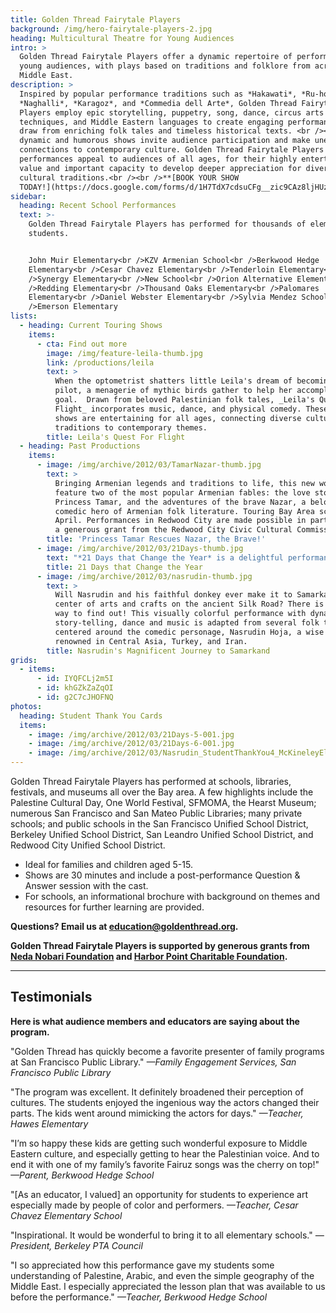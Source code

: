 ```yaml
---
title: Golden Thread Fairytale Players
background: /img/hero-fairytale-players-2.jpg
heading: Multicultural Theatre for Young Audiences
intro: >
  Golden Thread Fairytale Players offer a dynamic repertoire of performances for
  young audiences, with plays based on traditions and folklore from across the
  Middle East. 
description: >
  Inspired by popular performance traditions such as *Hakawati*, *Ru-hozi*,
  *Naghalli*, *Karagoz*, and *Commedia dell Arte*, Golden Thread Fairytale
  Players employ epic storytelling, puppetry, song, dance, circus arts
  techniques, and Middle Eastern languages to create engaging performances that
  draw from enriching folk tales and timeless historical texts. <br /><br />Our
  dynamic and humorous shows invite audience participation and make unexpected
  connections to contemporary culture. Golden Thread Fairytale Players
  performances appeal to audiences of all ages, for their highly entertaining
  value and important capacity to develop deeper appreciation for diverse
  cultural traditions.<br /><br />**[BOOK YOUR SHOW
  TODAY!](https://docs.google.com/forms/d/1H7TdX7cdsuCFg__zic9CAz8ljHUz7w7tHbBTBaeep7g)**
sidebar:
  heading: Recent School Performances
  text: >-
    Golden Thread Fairytale Players has performed for thousands of elementary
    students.


    John Muir Elementary<br />KZV Armenian School<br />Berkwood Hedge
    Elementary<br />Cesar Chavez Elementary<br />Tenderloin Elementary<br
    />Synergy Elementary<br />New School<br />Orion Alternative Elementary<br
    />Redding Elementary<br />Thousand Oaks Elementary<br />Palomares
    Elementary<br />Daniel Webster Elementary<br />Sylvia Mendez School<br
    />Emerson Elementary
lists:
  - heading: Current Touring Shows
    items:
      - cta: Find out more
        image: /img/feature-leila-thumb.jpg
        link: /productions/leila
        text: >
          When the optometrist shatters little Leila's dream of becoming a
          pilot, a menagerie of mythic birds gather to help her accomplish her
          goal.  Drawn from beloved Palestinian folk tales, _Leila's Quest for
          Flight_ incorporates music, dance, and physical comedy. These dynamic
          shows are entertaining for all ages, connecting diverse cultural
          traditions to contemporary themes. 
        title: Leila's Quest For Flight
  - heading: Past Productions
    items:
      - image: /img/archive/2012/03/TamarNazar-thumb.jpg
        text: >
          Bringing Armenian legends and traditions to life, this new work will
          feature two of the most popular Armenian fables: the love story of
          Princess Tamar, and the adventures of the brave Nazar, a beloved
          comedic hero of Armenian folk literature. Touring Bay Area schools in
          April. Performances in Redwood City are made possible in part through
          a generous grant from the Redwood City Civic Cultural Commission.
        title: 'Princess Tamar Rescues Nazar, the Brave!'
      - image: /img/archive/2012/03/21Days-thumb.jpg
        text: "*21 Days that Change the Year* is a delightful performance frames an ancient tale from Ferdowsi’s Shahnameh within contemporary adventures of a sister and brother eagerly awaiting the coming of Nowruz.\_Starting from spring cleaning and setting a traditional Haft-seen table, to Charshanbeh-suri where children jump over fire, and the Sizdeh-bedar picnic which concludes the rite of spring ceremonies, *21 Days* will introduce audiences to the rituals of the Iranian New Year, Nowruz. \n"
        title: 21 Days that Change the Year
      - image: /img/archive/2012/03/nasrudin-thumb.jpg
        text: >
          Will Nasrudin and his faithful donkey ever make it to Samarkand, the
          center of arts and crafts on the ancient Silk Road? There is only one
          way to find out! This visually colorful performance with dynamic
          story-telling, dance and music is adapted from several folk tales
          centered around the comedic personage, Nasrudin Hoja, a wise fool
          renowned in Central Asia, Turkey, and Iran.
        title: Nasrudin's Magnificent Journey to Samarkand
grids:
  - items:
      - id: IYQFCLj2m5I
      - id: khGZkZaZqOI
      - id: g2C7cJHOFNQ
photos:
  heading: Student Thank You Cards
  items:
    - image: /img/archive/2012/03/21Days-5-001.jpg
    - image: /img/archive/2012/03/21Days-6-001.jpg
    - image: /img/archive/2012/03/Nasrudin_StudentThankYou4_McKineleyElem.jpg
---
```


Golden Thread Fairytale Players has performed at schools, libraries, festivals, and museums all over the Bay area. A few highlights include the Palestine Cultural Day, One World Festival, SFMOMA, the Hearst Museum; numerous San Francisco and San Mateo Public Libraries; many private schools; and public schools in the San Francisco Unified School District, Berkeley Unified School District, San Leandro Unified School District, and Redwood City Unified School District.

  * Ideal for families and children aged 5-15.
  * Shows are 30 minutes and include a post-performance Question & Answer session with the cast.
  * For schools, an informational brochure with background on themes and resources for further learning are provided.

**Questions? Email us at [education@goldenthread.org](mailto:education@goldenthread.org).**

**Golden Thread Fairytale Players is supported by generous grants from [Neda Nobari Foundation](http://nnf.foundation/) and [Harbor Point Charitable Foundation](https://www.hpcfgiving.org/).**


* * *


## **Testimonials**


**Here is what audience members and educators are saying about the program.**

"Golden Thread has quickly become a favorite presenter of family programs at San Francisco Public Library."  _—Family Engagement Services, San Francisco Public Library_

"The program was excellent. It definitely broadened their perception of cultures. The students enjoyed the ingenious way the actors changed their parts. The kids went around mimicking the actors for days." _—Teacher, Hawes
Elementary_

"I’m so happy these kids are getting such wonderful exposure to Middle Eastern culture, and especially getting to hear the Palestinian voice. And to end it with one of my family’s favorite Fairuz songs was the cherry on top!" _—Parent, Berkwood Hedge School_

"[As an educator, I valued] an opportunity for students to experience art especially made by people of color and performers. _—Teacher, Cesar Chavez Elementary School_

"Inspirational. It would be wonderful to bring it to all elementary schools." _—President, Berkeley PTA Council_

"I so appreciated how this performance gave my students some understanding of Palestine, Arabic, and even the simple geography of the Middle East. I especially appreciated the lesson plan that was available to us before the performance." _—Teacher, Berkwood Hedge School_


